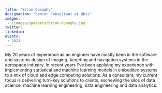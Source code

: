 ```yaml
---
title: "Brian Donaghy"
designation: "Senior Consultant at Qbiz"
images:
 - /images/speakers/brian-donaghy.jpg
twitter: 
linkedin: 
events:
 - 2023
---
```


My 20 years of experience as an engineer have mostly been in the software and systems design of imaging, targeting and navigation systems in the aerospace industry. In recent years I've been applying my experience with implementing statistical and machine learning models in embedded systems to a mix of cloud and edge computing solutions. As a consultant, my current focus is delivering turn-key solutions to clients, eschewing the silos of data science, machine learning engineering, data engineering and data analytics. 